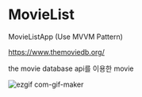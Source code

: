 # MovieList

MovieListApp (Use MVVM Pattern)

https://www.themoviedb.org/

the movie database api를 이용한 movie 


![ezgif com-gif-maker](https://user-images.githubusercontent.com/71965874/107457418-60026180-6b95-11eb-8f8b-a81301a0ccfa.gif)
